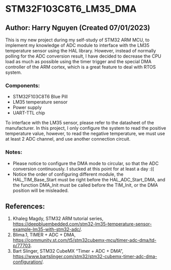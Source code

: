 # STM32F103C8T6_LM35_DMA
## Author: Harry Nguyen (Created 07/01/2023)

This is my new project during my self-study of STM32 ARM MCU, to implement my knowledge of ADC module to interface with the LM35 temperature sensor using the HAL library. However, instead of normally polling for the ADC conversion result, I have decided to decrease the CPU load as much as possible using the timer trigger and the special DMA controller of the ARM cortex, which is a great feature to deal with RTOS system.

### Components:
- STM32F103C8T6 Blue Pill
- LM35 temperature sensor
- Power supply
- UART-TTL chip

To interface with the LM35 sensor, please refer to the datasheet of the manufacturer. In this project, I only configure the system to read the positive temperature value, however, to read the negative temperature, we must use at least 2 ADC channel, and use another connection circuit.

### Notes:
- Please notice to configure the DMA mode to circular, so that the ADC conversion continuously. I stucked at this point for at least a day :((
- Notice the order of configuring different module, the HAL_TIM_Base_Start must be right before the HAL_ADC_Start_DMA, and the function DMA_Init must be called before the TIM_Init, or the DMA position will be misleaded.

## References:
1. Khaleg Magdy, STM32 ARM tutorial series, https://deepbluembedded.com/stm32-lm35-temperature-sensor-example-lm35-with-stm32-adc/.
2. Blima.1, TIMER + ADC + DMA, https://community.st.com/t5/stm32cubemx-mcu/timer-adc-dma/td-p/77703.
3. Bart Slinger, STM32 CubeMX “Timer + ADC + DMA”, https://www.bartslinger.com/stm32/stm32-cubemx-timer-adc-dma-configuration/.


